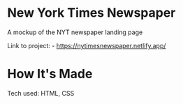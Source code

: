 # New York Times Newspaper
A mockup of the NYT newspaper landing page 

Link to project: - https://nytimesnewspaper.netlify.app/

# How It's Made
Tech used: HTML, CSS